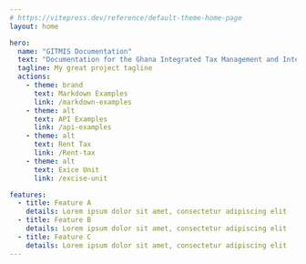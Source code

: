 ```yaml
---
# https://vitepress.dev/reference/default-theme-home-page
layout: home

hero:
  name: "GITMIS Documentation"
  text: "Documentation for the Ghana Integrated Tax Management and Integration System"
  tagline: My great project tagline
  actions:
    - theme: brand
      text: Markdown Examples
      link: /markdown-examples
    - theme: alt
      text: API Examples
      link: /api-examples
    - theme: alt
      text: Rent Tax
      link: /Rent-tax
    - theme: alt
      text: Exice Unit
      link: /excise-unit

features:
  - title: Feature A
    details: Lorem ipsum dolor sit amet, consectetur adipiscing elit
  - title: Feature B
    details: Lorem ipsum dolor sit amet, consectetur adipiscing elit
  - title: Feature C
    details: Lorem ipsum dolor sit amet, consectetur adipiscing elit
---
```


